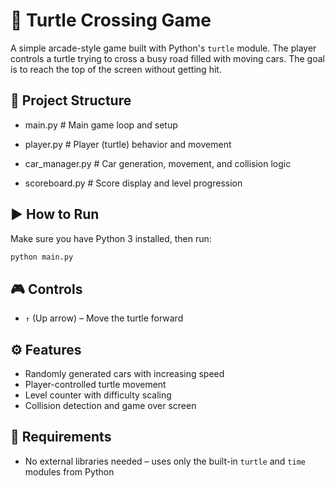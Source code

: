 
# 🐢 Turtle Crossing Game

A simple arcade-style game built with Python's `turtle` module. The player controls a turtle trying to cross a busy road filled with moving cars. The goal is to reach the top of the screen without getting hit.

## 📁 Project Structure



* main.py           # Main game loop and setup  

* player.py         # Player (turtle) behavior and movement  

* car_manager.py    # Car generation, movement, and collision logic  

* scoreboard.py     # Score display and level progression  



## ▶️ How to Run

Make sure you have Python 3 installed, then run:

```bash
python main.py
```

## 🎮 Controls

- `↑` (Up arrow) – Move the turtle forward

## ⚙️ Features

- Randomly generated cars with increasing speed
- Player-controlled turtle movement
- Level counter with difficulty scaling
- Collision detection and game over screen

## 🐍 Requirements

- No external libraries needed – uses only the built-in `turtle` and `time` modules from Python

